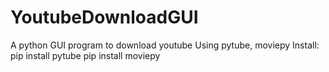 # YoutubeDownloadGUI
A python GUI program to download youtube
Using pytube, moviepy
Install:
pip install pytube
pip install moviepy
